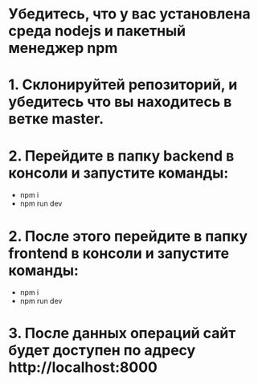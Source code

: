 # Убедитесь, что у вас установлена среда nodejs и пакетный менеджер npm

# 1. Склонируйтей репозиторий, и убедитесь что вы находитесь в ветке master.

# 2. Перейдите в папку backend в консоли и запустите команды:
- npm i
- npm run dev
# 2. После этого перейдите в папку frontend в консоли и запустите команды:
- npm i
- npm run dev
# 3. После данных операций сайт будет доступен по адресу http://localhost:8000
